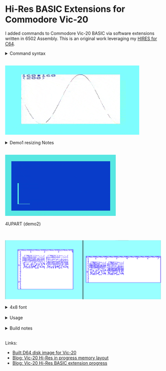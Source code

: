 # Hi-Res BASIC Extensions for Commodore Vic-20 #

I added commands to Commodore Vic-20 BASIC via software extensions
written in 6502 Assembly.  This is an original work leveraging my [HIRES for C64](https://github.com/davervw/hires-c64). 

<details>
<summary>Command syntax</summary>

    COLOR [foreground[+8][,[background][,[border][,auxillary[,inverse]]]]]
    COLOR [foreground[+8]] @ x1,y1 [TO x2,y2]
    TEXT
    HIRES xresolution, yresolution [,fillbyte]
    DELAY jiffies
    PLOT COLOR ON|OFF
    PLOT [NOT|CLR] (@ x1,y1)|(TO x2,y2)...    **
    PLOT 0|1|2|3 (@ x1,y1)|(TO x2,y2)...
    PLOT "ABC" @ x,y [,addr [,width,height [,bytes]]]
    RECT [NOT|CLR] [@] x1,y1 TO x2,y2
    RECT 0|1|2|3 @ x1,y1 TO x2,y2
    SHAPE GET|PUT|OR|XOR|AND|NOT|CLR addr @ x1, y1 TO x2, y2

    ** only first @ optional, when not multi-color

</details>

<br>

![Demo1 resizing](https://github.com/davervw/hires-vic-20/raw/master/doc/media/demo1/video.gif)
<details>
<summary>Demo1 resizing Notes</summary>

    Keys ,.<> change resolution
    Cursor keys adjust screen positioning
    RETURN exits
    (recommend run in Vice warp mode in emulation except for positioning)

</details>

</br>

![Demo2 shapes or blit](https://github.com/davervw/hires-vic-20/raw/master/doc/media/demo2/video2.gif)

4UPART (demo2)

<br>

![Demo3 tiny font](https://github.com/davervw/hires-vic-20/raw/master/doc/media/demo3/40x24chars_vs_72x16chars.png)

<details>
<summary>4x8 font</summary>

The PLOT "TEXT" syntax allows for optionally specifying the font address, height, width, and number of bytes to skip between characters (useful when squeezing the font smaller to eliminate whitespace... example 7 lines instead of 8 sacrificing the last line of the font image but skipping 8 bytes because the font is designed with 8 bytes).

The 4x8 font is currently at $B000 (11*4096 decimal), included in the LOADHIRES20 image.   It may be optional or moved in the future.

Feel free to make fonts of any size.  The font SHAPEs can be any height/width you design.  Then use the PLOT command to draw the text on the screen.

</details>

<br>

<details>
<summary>Usage</summary>

    REM REQUIRES 8K expansion at $2000, and 8K expansion at $A000
    LOAD"LOADHIRES20",8 : REM LOAD/INIT HIRES EXTENSION
    RUN
    LOAD"HIRES28",8 : REM DEMO1
    RUN
    LOAD"4UPART",8 : REM DEMO2
    RUN

* LOADHIRES20 is only file needed to install the extensions (but do not modify by conventional means)
* HIRES20.ML is an alternative copy that can be manually loaded and initialized (SYS 40960), 
but requires additional steps including moving start of BASIC programs (away from 4096-8191) and performing NEW (see LOADHIRES20)

</details>

</br>

<details>
<summary>Build notes</summary>

* Compiling requires [ACME](https://sourceforge.net/projects/acme-crossass/) for use with Microsoft Visual Code.  
* Also leverages [Esshahn/acme-assembly-vscode-template](https://github.com/Esshahn/acme-assembly-vscode-template)
* Build launches [VICE](http://vice-emu.sourceforge.net/index.html#download) C-64 Emulator so install that too.
* And some manual editing of the development system and configuration files is required (e.g. ACME and VICE locations).  See build.sh for use within Visual Code.
* Additional work will be required for non-Windows platforms (but it's easy).
</details>

</br>

Links: 

* [Built D64 disk image for Vic-20](https://github.com/davervw/hires-vic-20/raw/master/build/hires20.d64)
* [Blog: Vic-20 Hi-Res in progress memory layout](https://techwithdave.davevw.com/2022/07/vic-20-hi-res-in-progress-memory-layout.html)
* [Blog: Vic-20 Hi-Res BASIC extension progress](https://techwithdave.davevw.com/2022/08/vic-20-hi-res-basic-extension-progress.html)

